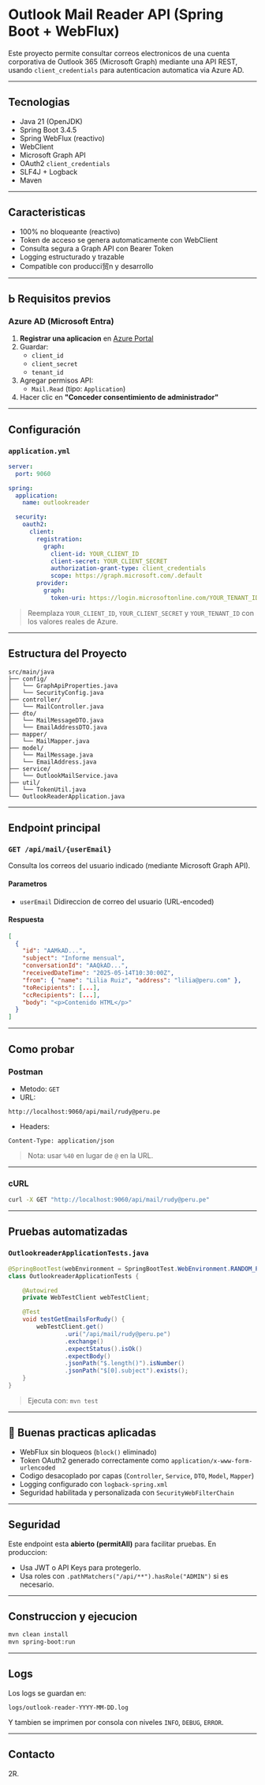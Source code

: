 #  Outlook Mail Reader API (Spring Boot + WebFlux)

Este proyecto permite consultar correos electronicos de una cuenta corporativa de Outlook 365 (Microsoft Graph) mediante una API REST, usando `client_credentials` para autenticacion automatica via Azure AD.

---

##  Tecnologias

- Java 21 (OpenJDK)
- Spring Boot 3.4.5
- Spring WebFlux (reactivo)
- WebClient
- Microsoft Graph API
- OAuth2 `client_credentials`
- SLF4J + Logback
- Maven

---

##  Caracteristicas

- 100% no bloqueante (reactivo)
- Token de acceso se genera automaticamente con WebClient
- Consulta segura a Graph API con Bearer Token
- Logging estructurado y trazable
- Compatible con producci贸n y desarrollo

---

## Ь Requisitos previos

### Azure AD (Microsoft Entra)

1. **Registrar una aplicacion** en [Azure Portal](https://portal.azure.com)
2. Guardar:
   - `client_id`
   - `client_secret`
   - `tenant_id`
3. Agregar permisos API:
   - `Mail.Read` (tipo: `Application`)
4. Hacer clic en **"Conceder consentimiento de administrador"**

---

##  Configuración

###  `application.yml`

```yaml
server:
  port: 9060

spring:
  application:
    name: outlookreader

  security:
    oauth2:
      client:
        registration:
          graph:
            client-id: YOUR_CLIENT_ID
            client-secret: YOUR_CLIENT_SECRET
            authorization-grant-type: client_credentials
            scope: https://graph.microsoft.com/.default
        provider:
          graph:
            token-uri: https://login.microsoftonline.com/YOUR_TENANT_ID/oauth2/v2.0/token
```

> Reemplaza `YOUR_CLIENT_ID`, `YOUR_CLIENT_SECRET` y `YOUR_TENANT_ID` con los valores reales de Azure.

---

##  Estructura del Proyecto

```
src/main/java
├── config/
│   └── GraphApiProperties.java
│   └── SecurityConfig.java
├── controller/
│   └── MailController.java
├── dto/
│   └── MailMessageDTO.java
│   └── EmailAddressDTO.java
├── mapper/
│   └── MailMapper.java
├── model/
│   └── MailMessage.java
│   └── EmailAddress.java
├── service/
│   └── OutlookMailService.java
├── util/
│   └── TokenUtil.java
└── OutlookReaderApplication.java

```

---

##  Endpoint principal

### `GET /api/mail/{userEmail}`

Consulta los correos del usuario indicado (mediante Microsoft Graph API).

#### Parametros

- `userEmail` Didireccion de correo del usuario (URL-encoded)

#### Respuesta

```json
[
  {
    "id": "AAMkAD...",
    "subject": "Informe mensual",
    "conversationId": "AAQkAD...",
    "receivedDateTime": "2025-05-14T10:30:00Z",
    "from": { "name": "Lilia Ruiz", "address": "lilia@peru.com" },
    "toRecipients": [...],
    "ccRecipients": [...],
    "body": "<p>Contenido HTML</p>"
  }
]
```

---

## Como probar

### Postman

- Metodo: `GET`
- URL:

```
http://localhost:9060/api/mail/rudy@peru.pe
```

- Headers:

```http
Content-Type: application/json
```

> Nota: usar `%40` en lugar de `@` en la URL.

---

### cURL

```bash
curl -X GET "http://localhost:9060/api/mail/rudy@peru.pe"
```

---

##  Pruebas automatizadas

###  `OutlookreaderApplicationTests.java`

```java
@SpringBootTest(webEnvironment = SpringBootTest.WebEnvironment.RANDOM_PORT)
class OutlookreaderApplicationTests {

    @Autowired
    private WebTestClient webTestClient;

    @Test
    void testGetEmailsForRudy() {
        webTestClient.get()
                .uri("/api/mail/rudy@peru.pe")
                .exchange()
                .expectStatus().isOk()
                .expectBody()
                .jsonPath("$.length()").isNumber()
                .jsonPath("$[0].subject").exists();
    }
}
```

> Ejecuta con: `mvn test`

---

##  Buenas practicas aplicadas

- WebFlux sin bloqueos (`block()` eliminado)
- Token OAuth2 generado correctamente como `application/x-www-form-urlencoded`
- Codigo desacoplado por capas (`Controller`, `Service`, `DTO`, `Model`, `Mapper`)
- Logging configurado con `logback-spring.xml`
- Seguridad habilitada y personalizada con `SecurityWebFilterChain`

---

##  Seguridad

Este endpoint esta **abierto (permitAll)** para facilitar pruebas. En produccion:

- Usa JWT o API Keys para protegerlo.
- Usa roles con `.pathMatchers("/api/**").hasRole("ADMIN")` si es necesario.

---

##  Construccion y ejecucion

```bash
mvn clean install
mvn spring-boot:run
```

---

##  Logs

Los logs se guardan en:

```
logs/outlook-reader-YYYY-MM-DD.log
```

Y tambien se imprimen por consola con niveles `INFO`, `DEBUG`, `ERROR`.

---

## Contacto

2R.
